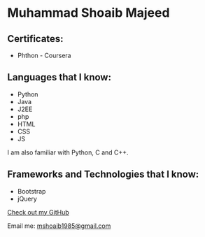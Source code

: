 # Muhammad Shoaib Majeed



## Certificates:
- Phthon - Coursera

## Languages that I know:
- Python
- Java
- J2EE
- php
- HTML
- CSS
- JS

I am also familiar with Python, C and C++.

## Frameworks and Technologies that I know:

- Bootstrap
- jQuery


[Check out my GitHub](https://github.com/mshoaib85)

Email me: mshoaib1985@gmail.com